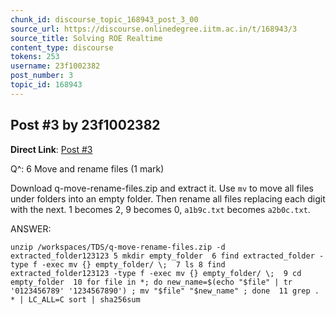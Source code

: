 ```yaml
---
chunk_id: discourse_topic_168943_post_3_00
source_url: https://discourse.onlinedegree.iitm.ac.in/t/168943/3
source_title: Solving ROE Realtime
content_type: discourse
tokens: 253
username: 23f1002382
post_number: 3
topic_id: 168943
---
```


## Post #3 by 23f1002382

**Direct Link**: [Post #3](https://discourse.onlinedegree.iitm.ac.in/t/168943/3)

Q^: 6 Move and rename files (1 mark)

Download q-move-rename-files.zip and extract it. Use `mv` to move all files under folders into an empty folder. Then rename all files replacing each digit with the next. 1 becomes 2, 9 becomes 0, `a1b9c.txt` becomes `a2b0c.txt`.

ANSWER:

`unzip /workspaces/TDS/q-move-rename-files.zip -d extracted_folder123123
 5 mkdir empty_folder 
 6 find extracted_folder -type f -exec mv {} empty_folder/ \; 
 7 ls
 8 find extracted_folder123123 -type f -exec mv {} empty_folder/ \; 
 9 cd empty_folder 
 10 for file in *; do new_name=$(echo "$file" | tr '0123456789' '1234567890') ; mv "$file" "$new_name" ; done 
 11 grep . * | LC_ALL=C sort | sha256sum 
`
